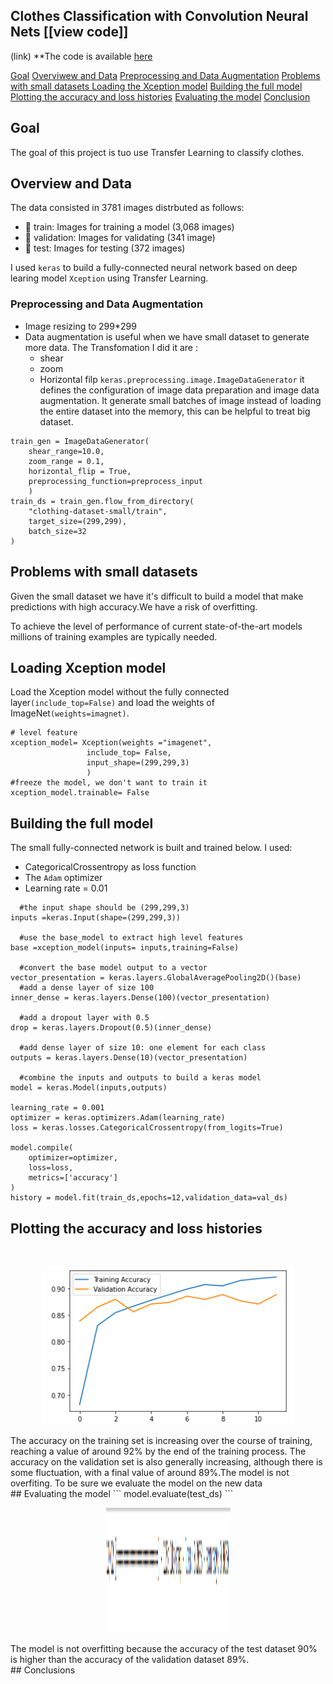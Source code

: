 ## Clothes Classification with Convolution Neural Nets [[view code]]
(link)
**The code is available [here](link)
<p>
<a align ='center'></a>
<a href="#goal">Goal</a>
<a href="#over"> Overviwew and Data</a>
<a href="#augm"> Preprocessing and Data Augmentation</a>
<a href="#small datasets"> Problems with small datasets </a>
<a href="#xception">Loading the Xception model</a>
<a href="#clothes_model">Building the full model</a>
<a href="#plots">Plotting the accuracy and loss histories</a>
<a href="#evaluate">Evaluating the model</a>
<a href="#conclusin">Conclusion</a>
</p>

<a id='goal'></a>
## Goal
The goal of this project is tuo use Transfer Learning to classify clothes.

<a id='over'></a>
## Overview and Data
The data consisted in 3781 images distrbuted as follows:<br>
-  train: Images for training a model (3,068 images)
-  validation: Images for validating (341 image)
-  test: Images for testing (372 images)

I used `keras` to build a fully-connected neural network based on deep learing model `Xception` using Transfer Learning.
<a id='aug'></a>
### Preprocessing and Data Augmentation
  - Image resizing to 299*299
  - Data augmentation is useful when we have small dataset to generate more data. The Transfomation I did it are :
  	- shear
	- zoom
	- Horizontal filp
`keras.preprocessing.image.ImageDataGenerator` it defines the configuration of image data preparation and image data augmentation. It generate small batches of image instead of loading the entire dataset into the memory, this can be helpful to treat big dataset.
```
train_gen = ImageDataGenerator(
    shear_range=10.0,
    zoom_range = 0.1,
    horizontal_flip = True,
    preprocessing_function=preprocess_input
    )
train_ds = train_gen.flow_from_directory(
    "clothing-dataset-small/train",
    target_size=(299,299),
    batch_size=32
)
```

<a id='Small datasets'></a>
## Problems with small datasets
Given the small dataset we have it's difficult to build a model that make predictions with high accuracy.We have a risk of overfitting.

To achieve the level of performance of current state-of-the-art models millions of training examples are typically needed.

<a id="xception"></a>
## Loading Xception model
Load the Xception model without the fully connected layer`(include_top=False)` and load the weights of ImageNet`(weights=imagnet)`.
```
# level feature 
xception_model= Xception(weights ="imagenet",
                 include_top= False,
                 input_shape=(299,299,3)
                 )
#freeze the model, we don't want to train it 
xception_model.trainable= False
```
<a id="clothes_model"></a>
## Building the full model
The small fully-connected network is built and trained below. I used:
- CategoricalCrossentropy as loss function
- The `Adam` optimizer
- Learning rate = 0.01
```
  #the input shape should be (299,299,3)
inputs =keras.Input(shape=(299,299,3))

  #use the base_model to extract high level features
base =xception_model(inputs= inputs,training=False)

  #convert the base model output to a vector 
vector_presentation = keras.layers.GlobalAveragePooling2D()(base)
  #add a dense layer of size 100 
inner_dense = keras.layers.Dense(100)(vector_presentation)

  #add a dropout layer with 0.5 
drop = keras.layers.Dropout(0.5)(inner_dense)

  #add dense layer of size 10: one element for each class 
outputs = keras.layers.Dense(10)(vector_presentation)

  #combine the inputs and outputs to build a keras model 
model = keras.Model(inputs,outputs)

learning_rate = 0.001
optimizer = keras.optimizers.Adam(learning_rate)
loss = keras.losses.CategoricalCrossentropy(from_logits=True)

model.compile(
    optimizer=optimizer,
    loss=loss,
    metrics=['accuracy']
)
history = model.fit(train_ds,epochs=12,validation_data=val_ds)
```
<a id='#plots'></a>
## Plotting the accuracy and loss histories
<br>

<p align="center">
  <img src="images/accuracy.png" width ='400'>
</p>    
The accuracy on the training set is increasing over the course of training, reaching a value of around 92% by the end of the training process. The accuracy on the validation set is also generally increasing, although there is some fluctuation, with a final value of around 89%.The model is not overfiting. To be sure we evaluate the model on the new data
<br>
<a id="evaluate"></a>
## Evaluating the model
```
model.evaluate(test_ds)
```
<p align="center">
  <img src="images/evaluate.png" height ='200' width='200'>
</p> 
The model is not overfitting because the accuracy of the test dataset 90% is higher than the accuracy of the validation dataset 89%. 
<br> 
<a id="conclusin"></a>
## Conclusions

